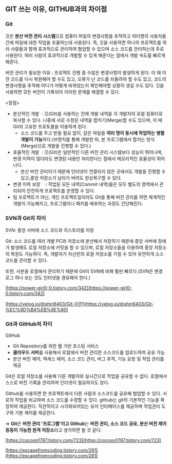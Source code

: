 ## GIT 쓰는 이유, GITHUB과의 차이점

### Git

깃은 **분산 버전 관리 시스템**으로 컴퓨터 파일의 변경사항을 추적하고 여러명의 사용자들 간에 파일에 대한 작업을 조율하는데 사용된다. 즉, 깃을 사용하면 하나의 프로젝트를 여러 사람들과 함께 효과적으로 관리하여 협업할 수 있으며 소스 코드를 관리하는데 주로 사용된다. 여러 사람이 효과적으로 개발할 수 있게 해준다는 점에서 개발 속도를 빠르게 해준다.

버전 관리가 필요한 이유 : 프로젝트 진행 중 수많은 변경사항이 발생하게 된다. 이 때 이전 코드를 다시 복원해야 할 수도 있고, 오류가 난 코드를 되돌려야 할 수도 있고, 코드의 변경사항을 추적해 어디가 어떻게 바뀌었는지 확인해야할 상황이 생길 수도 있다. 깃을 사용하면 모든 버전이 기록되어 이러한 문제를 해결할 수 있다.

<장점>

- 분산적인 개발  : 깃(Git)을 사용하는 전체 개발 내역을 각 개발자의 로컬 컴퓨터로 복사할 수 있다. 나중에 서로 수정된 내역을 합치기(Merge)할 수도 있으며, 이 때 Git의 고유한 프로토콜을 이용하게 된다.
    - 소스 코드를 주고 받을 필요 없이, 같은 파일을 **여러 명이 동시에 작업하는 병렬 개발이 가능**하다.(브랜치를 통해 개발한 뒤, 본 프로그램에서 합치는 방식(Merge)으로 개발을 진행할 수 있다.)
- 효율적인 개발  : 깃(Git)은 일반적인 다른 버전 관리 시스템보다 성능이 뛰어나며, 변경 이력이 많더라도 변경된 내용만 처리한다는 점에서 메모리적인 효율성이 뛰어나다.
    - 분산 버전 관리이기 때문에 인터넷이 연결되지 않은 곳에서도 개발을 진행할 수 있고,중앙 저장소가 날라가 버려도 원상복구할 수 있다.
- 변경 이력 보장    **:** 작업된 모든 내역(Commit 내역)들은 모두 별도의 영역에서 관리되어 안전하게 프로젝트를 운영할 수 있다.
- 팀 프로젝트가 아닌, 개인 프로젝트일지라도 Git을 통해 버전 관리를 하면 체계적인 개발이 가능해지고, 프로그램이나 패치를 배포하는 과정도 간단해진다.

### SVN과 Git의 차이

SVN: 중앙 서버에 소스 코드와 히스토리를 저장 

Git: 소스 코드를 여러 개발 PC와 저장소에 분산해서 저장하기 때문에 중앙 서버에 장애가 발생해도 로컬 저장소에 커밋을 할 수 있으며, 로컬 저장소들을 이용하여 중앙 저장소의 복원도 가능하다. 즉, 개발자가 자신만의 로컬 저장소를 가질 수 있어 유연하게 소스 코드를 관리할 수 있다.

또한, 사본을 로컬에서 관리하기 때문에 Git이 SVN에 비해 훨씬 빠르다.(SVN은 변경 로그 하나 보는 것도 인터넷을 경유해야 한다.)

[https://power-girl0-0.tistory.com/342](https://power-girl0-0.tistory.com/342)

[https://velog.io/@shin6403/Git-이란](https://velog.io/@shin6403/Git-%EC%9D%B4%EB%9E%80)

### Git과 GitHub의 차이

GitHub

- Git Repository를 위한 웹 기반 호스팅 서비스
- **클라우드 서버**를 사용해서 로컬에서 버전 관리한 소스코드를 업로드하여 공유 가능
- 분산 버전 제어, 액세스 제어, 소스 코드 관리, 버그 추적, 기능 요청 및 작업 관리를 제공

Git은 로컬 저장소를 사용해 다른 개발자와 실시간으로 작업을 공유할 수 없다. 로컬에서 스스로 버전 기록을 관리하며 인터넷이 필요하지도 않다.

Github를 사용하면 한 프로젝트에서 다른 사람과 소스코드를 공유해 협업할 수 있다. 서로의 작업을 비교하며 소스 코드를 수정할 수 있다. github는 git의 기본적인 기능을 확장하여 제공한다. 직관적이고 시각화되어있는 유저 인터페이스를 제공하며 작업관리 도구와 기본 제어를 제공한다.

⇒ **Git**은 **버전 관리 '프로그램'이고 Github**는 **버전 관리, 소스 코드 공유, 분산 버전 제어 등등이 가능한 원격 저장소**라고 생각하면 될 것 같다.

[https://cocoon1787.tistory.com/723](https://cocoon1787.tistory.com/723)

[https://escapefromcoding.tistory.com/281](https://escapefromcoding.tistory.com/281)
